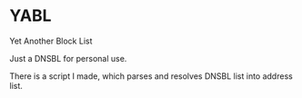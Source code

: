 # YABL
Yet Another Block List


Just a DNSBL for personal use. 

There is a script I made, which parses and resolves DNSBL list into address list.
